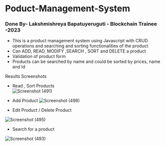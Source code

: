 # Poduct-Management-System
### Done By- Lakshmishreya Bapatuyeruguti - Blockchain Trainee -2023

- This is a product management system using Javascript with CRUD operations and searching and sorting functionalities of the product
- Can ADD, READ, MODIFY ,SEARCH , SORT and DELETE a product
- Validation of product form
- Products can be searched by name and could be sorted by prices, name and Id 

Results Screenshots
- Read , Sort Products
<br>![Screenshot (491)](https://user-images.githubusercontent.com/122250979/218404001-dab94c27-f783-4479-8c22-4fd4ac6f86a6.png)

- Add Product
![Screenshot (498)](https://user-images.githubusercontent.com/122250979/218404390-90772479-962c-47a9-ba40-48c2a8b3bd78.png)

- Edit Product / Delete Product


![Screenshot (495)](https://user-images.githubusercontent.com/122250979/218405010-31b7ed97-d123-45d1-b7f3-34dc45aa4dd1.png)

- Search for a product

![Screenshot (493)](https://user-images.githubusercontent.com/122250979/218405283-cfa1281a-952e-45e5-a05a-d573fc8b4e4a.png)
